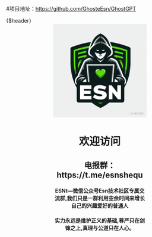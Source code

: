  

#项目地址：https://github.com/GhosteEsn/GhostGPT
<html>
<head>

</head>
<body>
{$header}
<div align="center" style="width: 50%; margin: auto;">
	<img src="logo.png">
	<h1>欢迎访问 </h1>
	<h2>电报群：https://t.me/esnshequ</h2>
	<h4>ESNt—微信公众号Esn技术社区专属交流群,我们只是一群利用空余时间来增长自己的兴趣爱好的普通人</h4>
	<h4>实力永远是维护正义的基础,尊严只在剑锋之上,真理与公道只在人心。
	<br>

</div>
</body>
</html>

